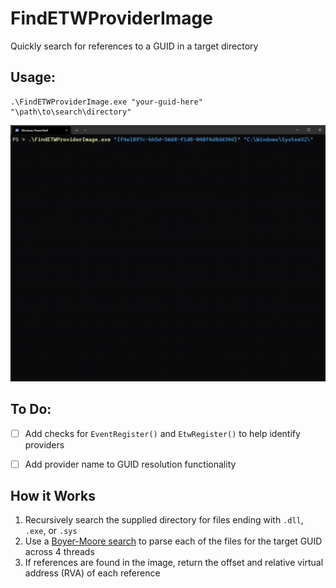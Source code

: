# FindETWProviderImage
Quickly search for references to a GUID in a target directory

## Usage:
```
.\FindETWProviderImage.exe "your-guid-here" "\path\to\search\directory"
```
![](demo.gif)


## To Do:
- [ ] Add checks for `EventRegister()` and `EtwRegister()` to help identify providers
- [ ] Add provider name to GUID resolution functionality


## How it Works
1. Recursively search the supplied directory for files ending with `.dll`, `.exe`, or `.sys`
2. Use a [Boyer-Moore search](https://en.wikipedia.org/wiki/Boyer%E2%80%93Moore_string-search_algorithm) to parse each of the files for the target GUID across 4 threads
3. If references are found in the image, return the offset and relative virtual address (RVA) of each reference
